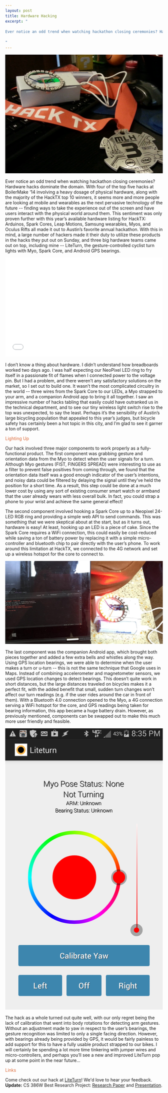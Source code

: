```yaml
---
layout: post
title: Hardware Hacking
excerpt: "

Ever notice an odd trend when watching hackathon closing ceremonies? Hardware hacks dominate the domain. With four of the top five hacks at BoilerMake ‘14 involving a heavy dosage of physical hardware, along with the majority of the HackTX top 10 winners, it seems more and more people are looking at mobile and wearables as the next pervasive technology of the future -- finding ways to take the experience out of the screen and have users interact with the physical world around them.

"
---
```


![HackTX 3rd Place Medal](/img/blog/hacktx-medal.png)


Ever notice an odd trend when watching hackathon closing ceremonies? Hardware hacks dominate the domain. With four of the top five hacks at BoilerMake ‘14 involving a heavy dosage of physical hardware, along with the majority of the HackTX top 10 winners, it seems more and more people are looking at mobile and wearables as the next pervasive technology of the future -- finding ways to take the experience out of the screen and have users interact with the physical world around them. This sentiment was only proven further with this year’s available hardware listing for HackTX: Arduinos, Spark Cores, Leap Motions, Samsung wearables, Myos, and Oculus Rifts all made it out to Austin’s favorite annual hackathon. With this in mind, a large number of hackers made it their duty to utilize these products in the hacks they put out on Sunday, and three big hardware teams came out on top, including mine -- LiteTurn, the gesture-controlled cyclist turn lights with Myo, Spark Core, and Android GPS bearings.

<div class="videoWrapper">
     <iframe width="100%" height="315" src="//www.youtube.com/embed/QdmPOHyUchk" frameborder="0" allowfullscreen></iframe>
</div>

I don’t know a thing about hardware. I didn’t understand how breadboards worked two days ago. I was half expecting our NeoPixel LED ring to fry itself in a passionate fit of flames when I connected power to the voltage pin. But I had a problem, and there weren’t any satisfactory solutions on the market, so I set out to build one. It wasn’t the most complicated circuitry in the world -- three wires from the Spark Core to our LEDs, a Myo strapped to your arm, and a companion Android app to bring it all together. I saw an impressive number of hacks tabling that easily could have outranked us in the technical department, and to see our tiny wireless light switch rise to the top was unexpected, to say the least. Perhaps it’s the sensibility of Austin’s large bicycling population that appealed to this year’s judges, but bicycle safety has certainly been a hot topic in this city, and I’m glad to see it garner a ton of support.


<h3-dark style="color: #DB6837">Lighting Up</h3-dark>


Our hack involved three major components to work properly as a fully-functional product. The first component was grabbing gesture and orientation data from the Myo to detect when the user signals for a turn. Although Myo gestures (FIST, FINGERS SPREAD) were interesting to use as a filter to prevent false positives from coming through, we found that the orientation data itself was a good enough indicator of the user’s intentions, and noisy data could be filtered by delaying the signal until they’ve held the position for a short time. As a result, this step could be done at a much lower cost by using any sort of existing consumer smart watch or armband that the user already wears with less overall bulk. In fact, you could strap a phone to your wrist and achieve the same general effect!


The second component involved hooking a Spark Core up to a Neopixel 24-LED RGB ring and providing a simple web API to send commands. This was something that we were skeptical about at the start, but as it turns out, hardware is easy! At least, hooking up an LED is a piece of cake. Since the Spark Core requires a WiFi connection, this could easily be cost-reduced while saving a ton of battery power by replacing it with a simple micro-controller and bluetooth chip to pair directly with the user’s phone. To work around this limitation at HackTX, we connected to the 4G network and set up a wireless hotspot for the core to connect to.


![Liteturn Spark Module](/img/blog/liteturn_spark.png)


The last component was the companion Android app, which brought both pieces together and added a few extra bells and whistles along the way. Using GPS location bearings, we were able to determine when the user makes a turn or u-turn -- this is not the same technique that Google uses in Maps. Instead of combining accelerometer and magnetometer sensors, we used GPS location changes to detect bearings. This doesn’t quite work in short distances, but the large distances traveled on bicycles makes it a perfect fit, with the added benefit that small, sudden turn changes won’t affect our turn readings (e.g. if the user rides around the car in front of them). With a Bluetooth 4.0 connection opened to the Myo, a 4G connection serving a WiFi hotspot for the core, and GPS readings being taken for bearing information, this app became a huge battery drain. However, as previously mentioned, components can be swapped out to make this much more user friendly and feasible.


![Liteturn Controller Module](/img/blog/liteturn_app.png)


The hack as a whole turned out quite well, with our only regret being the lack of calibration that went into body rotations for detecting arm gestures. Without an adjustment made to yaw in respect to the user’s bearings, the gesture recognition was limited to only a single facing direction. However, with bearings already being provided by GPS, it would be fairly painless to add support for this to have a fully usable product strapped to our bikes. I will certainly be spending a lot more time tinkering with jumper wires and micro-controllers, and perhaps you’ll see a new and improved LiteTurn pop up at some point in the near future...


<h3-dark style="color: #DB6837">Links</h3-dark>


Come check out our hack at [LiteTurn](https://github.com/kyeah/LiteTurn)! We'd love to hear your feedback.
  </br>
__Update:__ CS 386W Best Research Project: [Research Paper](/img/projects/liteturn-final.pdf) and [Presentation](/img/projects/liteturn-pres.pdf).